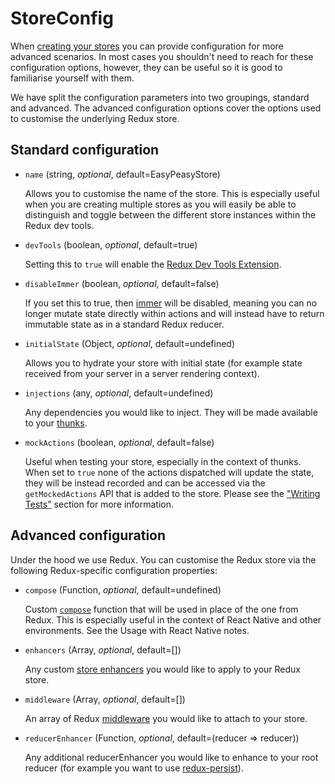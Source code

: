 # StoreConfig

When [creating your stores](/docs/api/create-store.html) you can provide configuration for more advanced scenarios. In most cases you shouldn't need to reach for these configuration options, however, they can be useful so it is good to familiarise yourself with them.

We have split the configuration parameters into two groupings, standard and advanced. The advanced configuration options cover the options used to customise the underlying Redux store.

## Standard configuration

- `name` (string, *optional*, default=EasyPeasyStore)

  Allows you to customise the name of the store. This is especially useful when you are creating multiple stores as you will easily be able to distinguish and toggle between the different store instances within the Redux dev tools.

- `devTools` (boolean, *optional*, default=true)

  Setting this to `true` will enable the [Redux Dev Tools Extension](https://github.com/zalmoxisus/redux-devtools-extension).

- `disableImmer` (boolean, *optional*, default=false)

  If you set this to true, then [immer](https://github.com/mweststrate/immer) will be disabled, meaning you can no longer mutate state directly within actions and will instead have to return immutable state as in a standard Redux reducer.

- `initialState` (Object, *optional*, default=undefined)

  Allows you to hydrate your store with initial state (for example state received from your server in a server rendering context).

- `injections` (any, *optional*, default=undefined)

  Any dependencies you would like to inject. They will be made available to your [thunks](/docs/api/thunk.html).

- `mockActions` (boolean, *optional*, default=false)

  Useful when testing your store, especially in the context of thunks. When set to `true` none of the actions dispatched will update the state, they will be instead recorded and can be accessed via the `getMockedActions` API that is added to the store.  Please see the ["Writing Tests"](#writing-tests) section for more information.

## Advanced configuration

Under the hood we use Redux. You can customise the Redux store via the following Redux-specific configuration properties:

- `compose` (Function, *optional*, default=undefined)

  Custom [`compose`](https://redux.js.org/api/compose) function that will be used in place of the one from Redux. This is especially useful in the context of React Native and other environments. See the Usage with React Native notes.

- `enhancers` (Array, *optional*, default=[])

  Any custom [store enhancers](https://redux.js.org/glossary#store-enhancer) you would like to apply to your Redux store.

- `middleware` (Array, *optional*, default=[])

  An array of Redux [middleware](https://redux.js.org/glossary#middleware) you would like to attach to your store.

- `reducerEnhancer` (Function, *optional*, default=(reducer => reducer))

  Any additional reducerEnhancer you would like to enhance to your root reducer (for example you want to use [redux-persist](https://github.com/rt2zz/redux-persist)).
